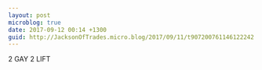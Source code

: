 ```yaml
---
layout: post
microblog: true
date: 2017-09-12 00:14 +1300
guid: http://JacksonOfTrades.micro.blog/2017/09/11/t907200761146122242.html
---
```

2 GAY 2 LIFT

